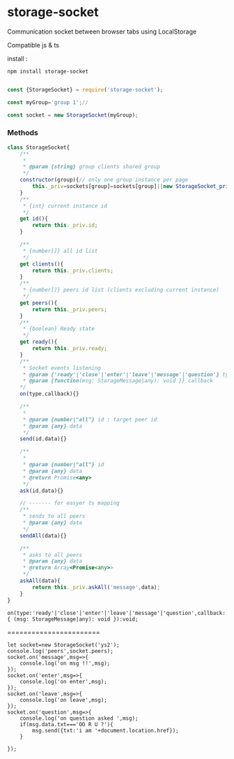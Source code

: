 # storage-socket
Communication socket between browser tabs using LocalStorage

Compatible js & ts

install :

`npm install storage-socket`


```javascript

const {StorageSocket} = require('storage-socket');

const myGroup='group 1';//

const socket = new StorageSocket(myGroup);

```

### Methods
```javascript
class StorageSocket{
	/**
	 * 
	 * @param {string} group clients shared group
	 */
	constructor(group){// only one group instance per page
		this._priv=sockets[group]=sockets[group]||new StorageSocket_priv(group);
	}
	/**
	 * {int} current instance id
	 */
	get id(){
		return this._priv.id;
	}

	/**
	 * {number[]} all id list
	 */
	get clients(){
		return this._priv.clients;
	}
	/**
	 * {number[]} peers id list (clients excluding current instance)
	 */
	get peers(){
		return this._priv.peers;
	}
	/**
	 * {boolean} Ready state
	 */
	get ready(){
		return this._priv.ready;
	}
	/**
	 * Socket events listening
	 * @param {'ready'|'close'|'enter'|'leave'|'message'|'question'} type 
	 * @param {function(msg: StorageMessage|any): void }} callback 
	*/
	on(type,callback){}

	/**
	 * 
	 * @param {number|"all"} id : target peer id
	 * @param {any} data 
	 */
	send(id,data){}

	/**
	 * 
	 * @param {number|"all"} id 
	 * @param {any} data 
	 * @return Promise<any>
	 */
	ask(id,data){}

	// ------- for easyer ts mapping
	/**
	 * sends to all peers
	 * @param {any} data 
	 */
	sendAll(data){}

	/**
	 * asks to all peers
	 * @param {any} data 
	 * @return Array<Promise<any>>
	 */
	askAll(data){
		return this._priv.askAll('message',data);
	}
}
```

`on(type:'ready'|'close'|'enter'|'leave'|'message'|'question',callback:{ (msg: StorageMessage|any): void }):void;`

=======================


	let socket=new StorageSocket('ys2');
	console.log('peers',socket.peers);
	socket.on('message',msg=>{
		console.log('on msg !!',msg);
	});
	socket.on('enter',msg=>{
		console.log('on enter',msg);
	});
	socket.on('leave',msg=>{
		console.log('on leave',msg);
	});
	socket.on('question',msg=>{
		console.log('on question asked ',msg);
		if(msg.data.txt==='OO R U ?'){
			msg.send({txt:'i am '+document.location.href});
		}
		
	});

